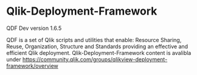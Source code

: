 # Qlik-Deployment-Framework
QDF Dev version 1.6.5

QDF is a set of Qlik scripts and utilities that enable: 
Resource Sharing, Reuse, Organization, Structure and Standards providing an effective and efficient Qlik deployment.
Qlik-Deployment-Framework content is avalibla under https://community.qlik.com/groups/qlikview-deployment-framework/overview
